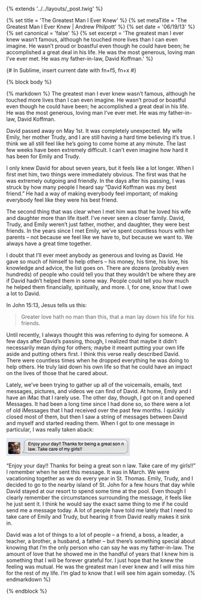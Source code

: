 {% extends '../../layouts/_post.twig' %}

{% set title = 'The Greatest Man I Ever Knew' %}
{% set metaTitle = 'The Greatest Man I Ever Knew | Andrew Philpott' %}
{% set date = '06/19/13' %}
{% set canonical = 'false' %}
{% set excerpt = 'The greatest man I ever knew wasn’t famous, although he touched more lives than I can even imagine. He wasn’t proud or boastful even though he could have been; he accomplished a great deal in his life. He was the most generous, loving man I’ve ever met. He was my father-in-law, David Koffman.' %}

{# In Sublime, insert current date with fn+f5, fn+x #}

{% block body %}

{% markdown %}
The greatest man I ever knew wasn’t famous, although he touched more lives than I can even imagine. He wasn’t proud or boastful even though he could have been; he accomplished a great deal in his life. He was the most generous, loving man I’ve ever met. He was my father-in-law, David Koffman.

David passed away on May 1st. It was completely unexpected. My wife Emily, her mother Trudy, and I are still having a hard time believing it’s true. I think we all still feel like he’s going to come home at any minute. The last few weeks have been extremely difficult. I can’t even imagine how hard it has been for Emily and Trudy.

I only knew David for about seven years, but it feels like a lot longer. When I first met him, two things were immediately obvious. The first was that he was extremely outgoing and friendly. In the days after his passing, I was struck by how many people I heard say “David Koffman was my best friend.” He had a way of making everybody feel important; of making everybody feel like they were his best friend.

The second thing that was clear when I met him was that he loved his wife and daughter more than life itself. I’ve never seen a closer family. David, Trudy, and Emily weren’t just father, mother, and daughter, they were best friends. In the years since I met Emily, we’ve spent countless hours with her parents – not because we feel like we have to, but because we want to. We always have a great time together.

I doubt that I’ll ever meet anybody as generous and loving as David. He gave so much of himself to help others – his money, his time, his love, his knowledge and advice, the list goes on. There are dozens (probably even hundreds) of people who could tell you that they wouldn’t be where they are if David hadn’t helped them in some way. People could tell you how much he helped them financially, spiritually, and more. I, for one, know that I owe a lot to David.

In John 15:13, Jesus tells us this:

>Greater love hath no man than this, that a man lay down his life for his friends.</p>

Until recently, I always thought this was referring to dying for someone. A few days after David’s passing, though, I realized that maybe it didn’t necessarily mean dying for others; maybe it meant putting your own life aside and putting others first. I think this verse really described David. There were countless times when he dropped everything he was doing to help others. He truly laid down his own life so that he could have an impact on the lives of those that he cared about.

Lately, we’ve been trying to gather up all of the voicemails, emails, text messages, pictures, and videos we can find of David. At home, Emily and I have an iMac that I rarely use. The other day, though, I got on it and opened Messages. It had been a long time since I had done so, so there were a lot of old iMessages that I had received over the past few months. I quickly closed most of them, but then I saw a string of messages between David and myself and started reading them. When I got to one message in particular, I was really taken aback:

<img src="/assets/img/blog/message-from-david.png" class="screenshot" alt="Enjoy your day!! Thanks for being a great son n law. Take care of my girls!!" />

<q>Enjoy your day!! Thanks for being a great son n law. Take care of my girls!!</q> I remember when he sent this message. It was in March. We were vacationing together as we do every year in St. Thomas. Emily, Trudy, and I decided to go to the nearby island of St. John for a few hours that day while David stayed at our resort to spend some time at the pool. Even though I clearly remember the circumstances surrounding the message, it feels like he just sent it. I think he would say the exact same thing to me if he could send me a message today. A lot of people have told me lately that I need to take care of Emily and Trudy, but hearing it from David really makes it sink in.

David was a lot of things to a lot of people – a friend, a boss, a leader, a teacher, a brother, a husband, a father – but there’s something special about knowing that I’m the only person who can say he was my father-in-law. The amount of love that he showed me in the handful of years that I knew him is something that I will be forever grateful for. I just hope that he knew the feeling was mutual. He was the greatest man I ever knew and I will miss him for the rest of my life. I’m glad to know that I will see him again someday.
{% endmarkdown %}

{% endblock %}

